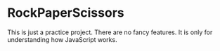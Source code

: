 # RockPaperScissors
This is just a practice project. There are no fancy features. It is only for understanding how JavaScript works.
